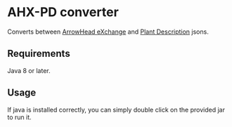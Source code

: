 # AHX-PD converter
Converts between [ArrowHead eXchange](../README.md) and [Plant Description](https://github.com/jronnberg/core-java-spring/blob/johan/documentation/plant-description-engine/plant-description-engine-sosd.md) jsons.

## Requirements
Java 8 or later.

## Usage
If java is installed correctly, you can simply double click on the provided jar to run it.
